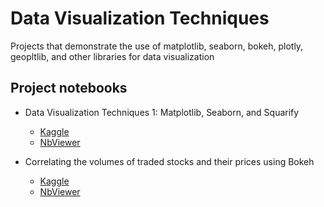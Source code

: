 # Data Visualization Techniques

Projects that demonstrate the use of matplotlib, seaborn, bokeh, plotly, geopltlib, and other libraries for data visualization

## Project notebooks

- Data Visualization Techniques 1: Matplotlib, Seaborn, and Squarify
  - [Kaggle](https://www.kaggle.com/shambhavithakur/data-visualization1-matplotlib-seaborn)
  - [NbViewer](https://nbviewer.jupyter.org/github/shambhavithakur/data-visualization-techniques/blob/master/data-visualization1-matplotlib-seaborn.ipynb)

- Correlating the volumes of traded stocks and their prices using Bokeh
  - [Kaggle](https://www.kaggle.com/shambhavithakur/data-visualization-bokeh)
  - [NbViewer](https://nbviewer.jupyter.org/github/shambhavithakur/data-visualization-techniques/blob/master/data-visualization-bokeh.ipynb)
